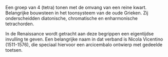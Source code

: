 Een groep van 4 (tetra) tonen met de omvang van een reine kwart.
Belangrijke bouwsteen in het toonsysteem van de oude Grieken. 
Zij onderscheidden diatonische, chromatische en enharmonische tetrachorden.

In de Renaissance wordt getracht aan deze begrippen een eigentijdse invulling te geven. Een belangrijke naam in dat verband is Nicola Vicentino (1511-1576), die speciaal hiervoor een arcicembalo ontwierp met gedeelde toetsen. 